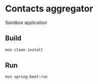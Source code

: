 # Contacts aggregator

Sandbox application

## Build

```bash
mvn clean install
```

## Run

```bash
mvn spring-boot:run
```
